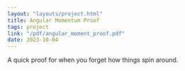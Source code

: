 ```yaml
---
layout: "layouts/project.html"
title: Angular Momentum Proof
tags: project
link: "/pdf/angular_moment_proof.pdf"
date: 2023-10-04
---
```

A quick proof for when you forget how things spin around.